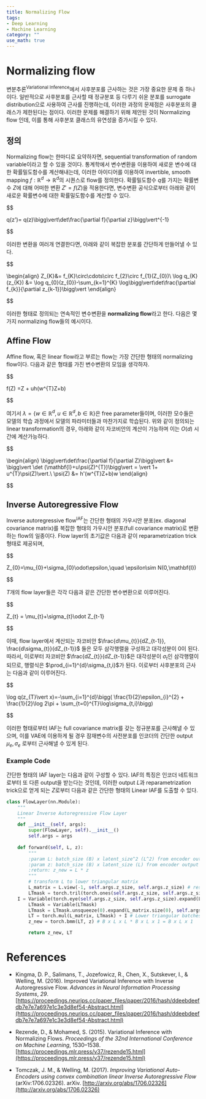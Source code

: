 ```yaml
---
title: Normalizing Flow
tags: 
- Deep Learning
- Machine Learning
category: ""
use_math: true
---
```

# Normalizing flow

변분추론<sup>Variational Inference</sup>에서 사후분포를 근사하는 것은 가장 중요한 문제 중 하나이다. 일반적으로 사후분포를 근사할 때 정규분포 등 다루기 쉬운 분포를 surrogate distribution으로 사용하여 근사를 진행하는데, 이러한 과정의 문제점은 사후분포의 클래스가 제한된다는 점이다. 이러한 문제를 해결하기 위해 제안된 것이 Normalizing flow 인데, 이를 통해 사후분포 클래스의 유연성을 증가시킬 수 있다.

## 정의

Normalizing flow는 한마디로 요약하자면, sequential transformation of random variable이라고 할 수 있을 것이다. 통계학에서 변수변환을 이용하여 새로운 변수에 대한 확률밀도함수를 계산해내는데, 이러한 아이디어를 이용하여 invertible, smooth mapping $f:\mathbb{R}^{d}\to \mathbb{R}^{d}$의 시퀀스로 flow를 정의한다. 확률밀도함수 $q$를 가지는 확률변수 $Z$에 대해 어떠한 변환 $Z'=f(Z)$을 적용한다면, 변수변환 공식으로부터 아래와 같이 새로운 확률변수에 대한 확률밀도함수를 계산할 수 있다.


$$

q(z')= q(z)\bigg\vert\det\frac{\partial f}{\partial z}\bigg\vert^{-1}


$$

이러한 변환을 여러개 연결한다면, 아래와 같이 복잡한 분포를 간단하게 만들어낼 수 있다.


$$

\begin{align}
Z_{K}&= f_{K}\circ\cdots\circ f_{2}\circ f_{1}(Z_{0})\\
\log q_{K}(z_{K}) &= \log q_{0}(z_{0})-\sum_{k=1}^{K} \log\bigg\vert\det\frac{\partial f_{k}}{\partial z_{k-1}}\bigg\vert
\end{align}


$$

이러한 형태로 정의되는 연속적인 변수변환을 **normalizing flow**라고 한다. 다음은 몇 가지 normalizing flow들의 예시이다.

## Affine Flow

Affine flow, 혹은 linear flow라고 부르는 flow는 가장 간단한 형태의 normalizing flow이다. 다음과 같은 형태를 가진 변수변환의 모임을 생각하자.


$$

f(Z) =Z + uh(w^{T}Z+b)


$$

여기서 $\lambda=\{w\in \mathbb{R}^{d}, u\in \mathbb{R}^{d}, b\in \mathbb{R}\}$은 free parameter들이며, 이러한 모수들은 모델의 학습 과정에서 모델의 파라미터들과 마찬가지로 학습된다. 위와 같이 정의되는 linear transformation의 경우, 아래와 같이 자코비안의 계산이 가능하며 이는 $O(d)$ 시간에 계산가능하다.


$$

\begin{align}
\bigg\vert\det\frac{\partial f}{\partial Z}\bigg\vert &=  \bigg\vert \det (\mathbf{I}+u\psi(Z)^{T})\bigg\vert = \vert 1+ u^{T}\psi(Z)\vert.\\
\psi(Z) &= h'(w^{T}Z+b)w
\end{align}


$$

## Inverse Autoregressive Flow

Inverse autoregressive flow<sup>IAF</sup>는 간단한 형태의 가우시안 분포(ex. diagonal covariance matrix)를 복잡한 형태의 가우시안 분포(full covariance matrix)로 변환하는 flow의 일종이다. Flow layer의 초기값은 다음과 같이 reparametrization trick 형태로 제공되며,


$$

Z_{0}=\mu_{0}+\sigma_{0}\odot\epsilon,\quad \epsilon\sim N(0,\mathbf{I})


$$

$T$개의 flow layer들은 각각 다음과 같은 간단한 변수변환으로 이루어진다.


$$

Z_{t} = \mu_{t}+\sigma_{t}\odot Z_{t-1}


$$

이때, flow layer에서 계산되는 자코비안 $\frac{d\mu_{t}}{dZ_{t-1}}, \frac{d\sigma_{t}}{dZ_{t-1}}$ 들은 모두 삼각행렬을 구성하고 대각성분이 0이 된다. 따라서, 이로부터 자코비안 $\frac{dZ_{t}}{dZ_{t-1}}$은 대각성분이 $\sigma_{t}$인 삼각행렬이 되므로, 행렬식은 $\prod_{i=1}^{d}\sigma_{t,i}$가 된다. 이로부터 사후분포의 근사는 다음과 같이 이루어진다.

$$

\log q(z_{T}\vert x)=-\sum_{i=1}^{d}\bigg( \frac{1}{2}\epsilon_{i}^{2} + \frac{1}{2}\log 2\pi  + \sum_{t=0}^{T}\log\sigma_{t,i}\bigg)


$$

이러한 형태로부터 IAF는 full covariance matrix를 갖는 정규분포를 근사해낼 수 있으며, 이를 VAE에 이용하게 될 경우 잠재변수의 사전분포를 인코더의 간단한 output $\mu_{e},\sigma_{e}$ 로부터 근사해낼 수 있게 된다.

### Example Code

간단한 형태의 IAF layer는 다음과 같이 구성할 수 있다. IAF의 특징은 인코더 네트워크로부터 또 다른 output을 받는다는 것인데, 이러한 output $L$과 reparametrization trick으로 얻게 되는 $Z$로부터 다음과 같은 간단한 형태의 Linear IAF를 도출할 수 있다.

```python
class FlowLayer(nn.Module):
    """
    Linear Inverse Autoregressive Flow Layer
    """
    def __init__(self, args):
        super(FlowLayer, self).__init__()
        self.args = args
    
    def forward(self, L, z):
        """
        :param L: batch_size (B) x latent_size^2 (L^2) from encoder output
        :param z: batch_size (B) x latent_size (L) from encoder output z0
        :return: z_new = L * z
        """
        # transform L to lower triangular matrix
        L_matrix = L.view(-1, self.args.z_size, self.args.z_size) # resize to get B x L x L
        LTmask = torch.tril(torch.ones(self.args.z_size, self.args.z_size), diagonal=-1) # lower-triangular mask matrix
	I = Variable(torch.eye(self.args.z_size, self.args.z_size).expand(L_matrix.size(0), self.args.z_size, self.args.z_size))
        LTmask = Variable(LTmask)
        LTmask = LTmask.unsqueeze(0).expand(L_matrix.size(0), self.args.z_size, self.args.z_size)
        LT = torch.mul(L_matrix, LTmask) + I # Lower triangular batches
        z_new = torch.bmm(LT, z) # B x L x L * B x L x 1 = B x L x 1

        return z_new, LT

```


# References

- Kingma, D. P., Salimans, T., Jozefowicz, R., Chen, X., Sutskever, I., & Welling, M. (2016). Improved Variational Inference with Inverse Autoregressive Flow. _Advances in Neural Information Processing Systems_, _29_. [https://proceedings.neurips.cc/paper_files/paper/2016/hash/ddeebdeefdb7e7e7a697e1c3e3d8ef54-Abstract.html](https://proceedings.neurips.cc/paper_files/paper/2016/hash/ddeebdeefdb7e7e7a697e1c3e3d8ef54-Abstract.html)

- Rezende, D., & Mohamed, S. (2015). Variational Inference with Normalizing Flows. _Proceedings of the 32nd International Conference on Machine Learning_, 1530–1538. [https://proceedings.mlr.press/v37/rezende15.html](https://proceedings.mlr.press/v37/rezende15.html)

- Tomczak, J. M., & Welling, M. (2017). _Improving Variational Auto-Encoders using convex combination linear Inverse Autoregressive Flow_ (arXiv:1706.02326). arXiv. [http://arxiv.org/abs/1706.02326](http://arxiv.org/abs/1706.02326)